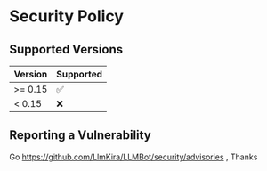 # Security Policy

## Supported Versions

| Version | Supported          |
|---------|--------------------|
| >= 0.15 | :white_check_mark: |
| < 0.15  | :x:                |

## Reporting a Vulnerability

Go https://github.com/LlmKira/LLMBot/security/advisories , Thanks
